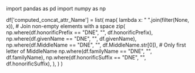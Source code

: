 import pandas as pd
import numpy as np

df['computed_concat_attr_Name'] = list(
    map(
        lambda x: " ".join(filter(None, x)),  # Join non-empty elements with a space
        zip(
            np.where(df.honorificPrefix == "DNE", "", df.honorificPrefix),
            np.where(df.givenName == "DNE", "", df.givenName),
            np.where(df.MiddleName == "DNE", "", df.MiddleName.str[0]),  # Only first letter of MiddleName
            np.where(df.familyName == "DNE", "", df.familyName),
            np.where(df.honorificSuffix == "DNE", "", df.honorificSuffix),
        ),
    )
)
